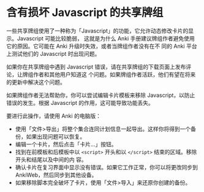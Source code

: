 # 含有损坏 Javascript 的共享牌组

一些共享牌组使用了一种称为「Javascript」的功能，它允许动态修改卡片的显示。Javascript 可能比较脆弱，
这就是为什么 Anki 手册建议牌组作者避免使用它的原因。它可能在 Anki 升级时失效，或者当牌组作者没有在不
同的 Anki 平台上测试他们的 Javascript 时出现问题。

如果你在共享牌组中遇到 Javascript 错误，请在共享牌组的下载页面上发布评论，让牌组作者和其他用户知道这
个问题。如果牌组作者活跃，他们有望在将来的更新中解决这个问题。

如果牌组作者无法帮助你，你可以尝试编辑卡片模板来移除 Javascript，以防止错误的发生。根据 Javascript
的作用，这可能导致功能丢失。

要进行此操作，请使用 Anki 的电脑版：

- 使用「文件>导出」将整个集合连同计划信息一起导出。这样你将得到一个备份，如果出现问题可以恢复。
- 编辑一个卡片，然后点击「卡片...」按钮。
- 找到在前模板和后模板中以 `<script>` 开头和以 `</script>` 结束的区域。移除开头和结尾以及中间的内
  容。
- 确认卡片在复习界面中显示没有错误。如果它工作正常，你可以将更改同步到 AnkiWeb，然后同步到其他设备。
- 如果移除脚本完全破坏了卡片，使用「文件>导入」来还原你创建的备份。
